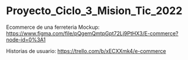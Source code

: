 # Proyecto_Ciclo_3_Mision_Tic_2022
Ecommerce de una ferreteria
Mockup: https://www.figma.com/file/pQgemQmtpGpt72Lj9PtHX3/E-commerce?node-id=0%3A1

Historias de usuario: https://trello.com/b/xECXXmk4/e-commerce